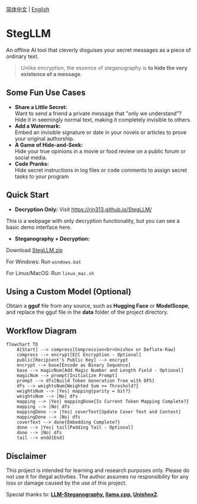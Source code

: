 [简体中文](README.md) | [English](README_en.md)

# StegLLM

An offline AI tool that cleverly disguises your secret messages as a piece of ordinary text.
> Unlike encryption, the essence of steganography is **to hide the very existence of a message**.

## Some Fun Use Cases

- **Share a Little Secret:**  
  Want to send a friend a private message that "only we understand"? Hide it in seemingly normal text, making it completely invisible to others.
- **Add a Watermark:**  
  Embed an invisible signature or date in your novels or articles to prove your original authorship.
- **A Game of Hide-and-Seek:**  
  Hide your true opinions in a movie or food review on a public forum or social media.
- **Code Pranks:**  
  Hide secret instructions in log files or code comments to assign secret tasks to your program

## Quick Start

- **Decryption Only:** Visit https://rin313.github.io/StegLLM/

This is a webpage with only decryption functionality, but you can see a basic demo interface here.

- **Steganography + Decryption:**

Download [StegLLM.zip](https://github.com/Rin313/StegLLM/releases)

For Windows: Run `windows.bat`

For Linux/MacOS: Run `linux_mac.sh`

## Using a Custom Model (Optional)

Obtain a **gguf** file from any source, such as **Hugging Face** or **ModelScope**, and replace the gguf file in the **data** folder of the project directory.

## Workflow Diagram

```mermaid
flowchart TD
    A[Start] --> compress[Compression<br>Unishox or Deflate-Raw]
    compress --> encrypt[ECC Encryption - Optional]
    public[Recipient's Public Key] --> encrypt
    encrypt --> base[Encode as Binary Sequence]
    base --> magicNum[Add Magic Number and Length Field - Optional]
    magicNum --> prompt[Initialize Prompt]
    prompt --> dfs[Build Token Generation Tree with DFS]
    dfs --> weightsNum{Weighted Sum >= Threshold?}
    weightsNum --> |Yes| mapping{parity = bit?}
    weightsNum --> |No| dfs
    mapping --> |Yes| mappingDone{Is Current Token Mapping Complete?}
    mapping --> |No| dfs
    mappingDone --> |Yes| coverText[Update Cover Text and Context]
    mappingDone --> |No| dfs
    coverText --> done{Embedding Complete?}
    done --> |Yes| tail[Padding Tail - Optional]
    done --> |No| dfs
    tail --> endd[End]
```

## Disclaimer

This project is intended for learning and research purposes only. Please do not use it for illegal activities. The author assumes no responsibility for any loss or damage caused by the use of this project.

Special thanks to: **[LLM-Steganography](https://github.com/HighDoping/LLM-Steganography/), [llama.cpp](https://github.com/ggml-org/llama.cpp), [Unishox2](https://github.com/siara-cc/Unishox2)**.
